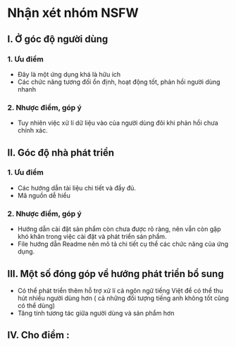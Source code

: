 # Nhận xét nhóm NSFW

## I. Ở góc độ người dùng

### 1. Ưu điểm

- Đây là một ứng dụng khá là hữu ích
- Các chức năng tương đối ổn định, hoạt động tốt, phản hồi người dùng nhanh

### 2. Nhược điểm, góp ý

- Tuy nhiên việc xử lí dữ liệu vào của người dùng đôi khi phản hồi chưa chính xác.

## II. Góc độ nhà phát triển

### 1. Ưu điểm

- Các hướng dẫn tài liệu chi tiết và đầy đủ.
- Mã nguồn dễ hiểu

### 2. Nhược điểm, góp ý 

- Hướng dẫn cài đặt sản phẩm còn chưa được rõ ràng, nên vẫn còn gặp khó khăn trong việc cài đặt và phát triển sản phẩm.
- File hướng dẫn Readme nên mô tả chi tiết cụ thể các chức năng của ứng dụng.

## III. Một số đóng góp về hướng phát triển bổ sung
- Có thể phát triển thêm hỗ trợ xử lí cả ngôn ngữ tiếng Việt để có thể thu hút nhiều người dùng hơn ( cả những đối tượng tiếng anh không tốt cũng có thể dùng)
- Tăng tính tương tác giữa người dùng và sản phẩm hơn

## IV. Cho điểm : 